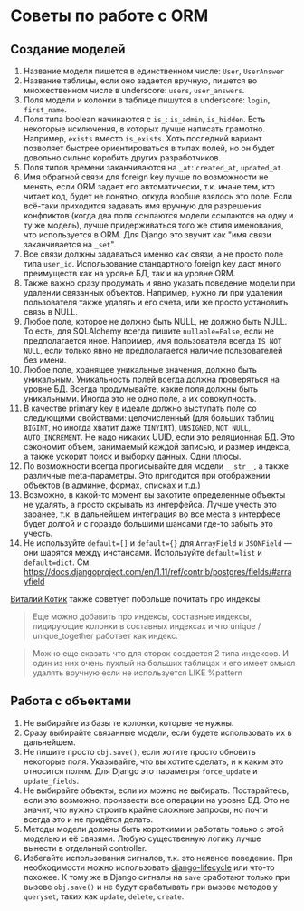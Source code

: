 # Советы по работе с ORM

## Создание моделей

1. Название модели пишется в единственном числе: `User`, `UserAnswer`
1. Название таблицы, если оно задается вручную, пишется во множественном числе в underscore: `users`, `user_answers`.
1. Поля модели и колонки в таблице пишутся в underscore: `login`, `first_name`.
1. Поля типа boolean начинаются с `is_`: `is_admin`, `is_hidden`. Есть некоторые исключения, в которых лучше написать грамотно. Например, `exists` вместо `is_exists`. Хоть последний вариант позволяет быстрее ориентироваться в типах полей, но он будет довольно сильно коробить других разработчиков.
1. Поля типов времени заканчиваются на `_at`: `created_at`, `updated_at`.
1. Имя обратной связи для foreign key лучше по возможности не менять, если ORM задает его автоматически, т.к. иначе тем, кто читает код, будет не понятно, откуда вообще взялось это поле. Если всё-таки приходится задавать имя вручную для разрешения конфликтов (когда два поля ссылаются модели ссылаются на одну и ту же модель), лучше придерживаться того же стиля именования, что используется в ORM. Для Django это звучит как "имя связи заканчивается на `_set`".
1. Все связи должны задаваться именно как связи, а не просто поле типа `user_id`. Использование стандартного foreign key даст много преимуществ как на уровне БД, так и на уровне ORM.
1. Также важно сразу продумать и явно указать поведение модели при удалении связанных объектов. Например, нужно ли при удалении пользователя также удалять и его счета, или же просто установить связь в NULL.
1. Любое поле, которое не должно быть NULL, не должно быть NULL. То есть, для SQLAlchemy всегда пишите `nullable=False`, если не предполагается иное. Например, имя пользователя всегда `IS NOT NULL`, если только явно не предполагается наличие пользователей без имени.
1. Любое поле, хранящее уникальные значения, должно быть уникальным. Уникальность полей всегда должна проверяться на уровне БД. Всегда продумывайте, какие поля должны быть уникальными. Иногда это не одно поле, а их совокупность.
1. В качестве primary key в идеале должно выступать поле со следующими свойствами: целочисленный (для больших таблиц `BIGINT`, но иногда хватит даже `TINYINT`), `UNSIGNED`, `NOT NULL`, `AUTO_INCREMENT`. Не надо никаких UUID, если это реляционная БД. Это сэкономит объем, занимаемый каждой записью, и размер индекса, а также ускорит поиск и выборку данных. Одни плюсы.
1. По возможности всегда прописывайте для модели `__str__`, а также различные meta-параметры. Это пригодится при отображении объектов (в админке, формах, списках и т.д.)
1. Возможно, в какой-то момент вы захотите определенные объекты не удалять, а просто скрывать из интерфейса. Лучше учесть это заранее, т.к. в дальнейшем интеграция во все места в интерфесе будет долгой и с гораздо большими шансами где-то забыть это учесть.
1. Не используйте `default=[]` и `default={}` для `ArrayField` и `JSONField` — они шарятся между инстансами. Используйте `default=list` и `default=dict`. См. https://docs.djangoproject.com/en/1.11/ref/contrib/postgres/fields/#arrayfield


[Виталий Котик](https://github.com/kotik) также советует побольше почитать про индексы:

> Еще можно добавить про индексы, составные индексы, лидирующие колонки в составных индексах и что unique / unique_together работает как индекс.

> Можно еще сказать что для сторок создается 2 типа индексов. И один из них очень пухлый на больших таблицах и его имеет смысл удалять вручную если не используется LIKE %pattern


## Работа с объектами

1. Не выбирайте из базы те колонки, которые не нужны.
1. Сразу выбирайте связанные модели, если будете использовать их в дальнейшем.
1. Не пишите просто `obj.save()`, если хотите просто обновить некоторые поля. Указывайте, что вы хотите сделать, и к каким это относится полям. Для Django это параметры `force_update` и `update_fields`.
1. Не выбирайте объекты, если их можно не выбирать. Постарайтесь, если это возможно, произвести все операции на уровне БД. Это не значит, что нужно строить крайне сложные запросы, но почти всегда это и не придётся делать.
1. Методы модели должны быть короткими и работать только с этой моделью и её связями. Любую существенную логику лучше вынести в отдельный controller.
1. Избегайте использования сигналов, т.к. это неявное поведение. При необходимости можно использовать [django-lifecycle](https://t.me/itgram_channel/134) или что-то похожее. К тому же в Django сигналы на `save` сработают только при вызове `obj.save()` и не будут срабатывать при вызове методов у `queryset`, таких как `update`, `delete`, `create`.
